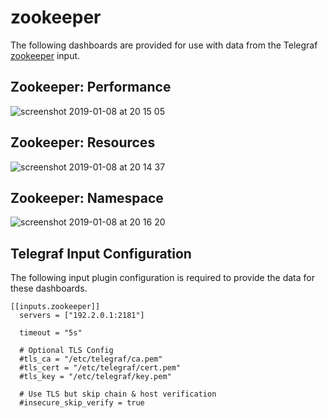 # zookeeper

The following dashboards are provided for use with data from the Telegraf [zookeeper](https://docs.influxdata.com/telegraf/latest/plugins/inputs/#zookeeper) input.

## Zookeeper: Performance

![screenshot 2019-01-08 at 20 15 05](https://user-images.githubusercontent.com/10326954/50853677-31e14080-1383-11e9-8487-0236f9f52de6.png)

## Zookeeper: Resources

![screenshot 2019-01-08 at 20 14 37](https://user-images.githubusercontent.com/10326954/50853676-31e14080-1383-11e9-9717-e2944012cab1.png)

## Zookeeper: Namespace

![screenshot 2019-01-08 at 20 16 20](https://user-images.githubusercontent.com/10326954/50853679-31e14080-1383-11e9-953d-68139ee1aa98.png)

## Telegraf Input Configuration

The following input plugin configuration is required to provide the data for these dashboards.

```
[[inputs.zookeeper]]
  servers = ["192.2.0.1:2181"]

  timeout = "5s"

  # Optional TLS Config
  #tls_ca = "/etc/telegraf/ca.pem"
  #tls_cert = "/etc/telegraf/cert.pem"
  #tls_key = "/etc/telegraf/key.pem"

  # Use TLS but skip chain & host verification
  #insecure_skip_verify = true
```
